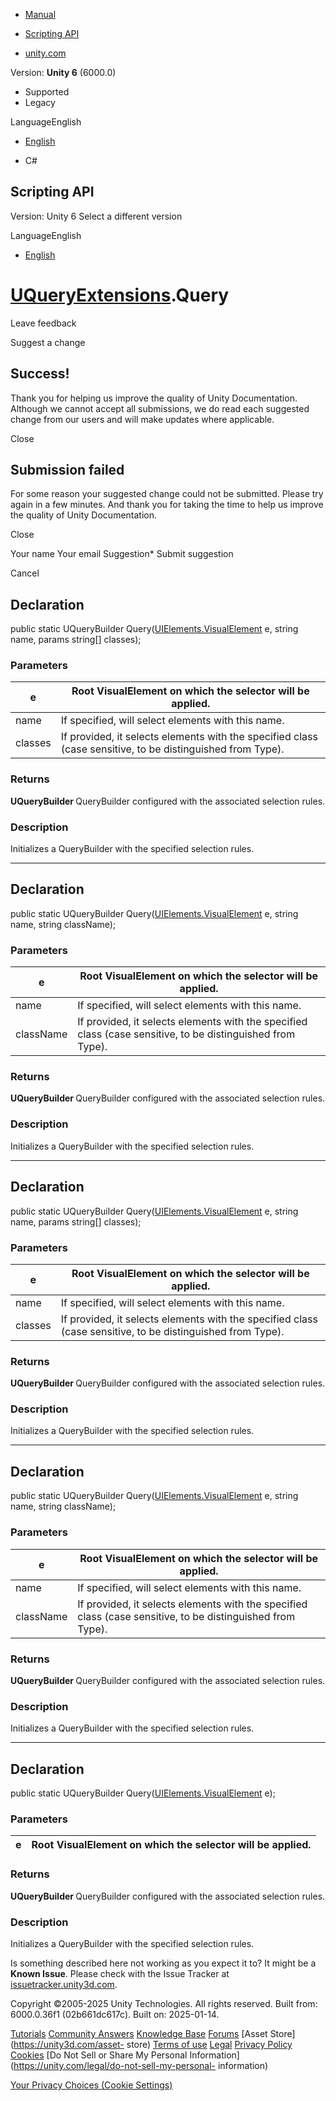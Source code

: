 [ ]()

  * [Manual](../Manual/index.html)
  * [Scripting API](../ScriptReference/index.html)

  * [unity.com](https://unity.com/)

Version: **Unity 6** (6000.0)

  * Supported
  * Legacy

LanguageEnglish

  * [English]()

  * C#

[ ](https://docs.unity3d.com)

## Scripting API

Version: Unity 6 Select a different version

LanguageEnglish

  * [English]()

#  [UQueryExtensions](UIElements.UQueryExtensions.html).Query

Leave feedback

Suggest a change

## Success!

Thank you for helping us improve the quality of Unity Documentation. Although
we cannot accept all submissions, we do read each suggested change from our
users and will make updates where applicable.

Close

## Submission failed

For some reason your suggested change could not be submitted. Please <a>try
again</a> in a few minutes. And thank you for taking the time to help us
improve the quality of Unity Documentation.

Close

Your name Your email Suggestion* Submit suggestion

Cancel

[ ]()

## Declaration

public static UQueryBuilder<VisualElement>
Query([UIElements.VisualElement](UIElements.VisualElement.html) e, string
name, params string[] classes);

### Parameters

e | Root VisualElement on which the selector will be applied.  
---|---  
name | If specified, will select elements with this name.  
classes | If provided, it selects elements with the specified class (case sensitive, to be distinguished from Type).  
  
### Returns

**UQueryBuilder <VisualElement>** QueryBuilder configured with the associated
selection rules.

### Description

Initializes a QueryBuilder with the specified selection rules.

* * *

## Declaration

public static UQueryBuilder<VisualElement>
Query([UIElements.VisualElement](UIElements.VisualElement.html) e, string
name, string className);

### Parameters

e | Root VisualElement on which the selector will be applied.  
---|---  
name | If specified, will select elements with this name.  
className | If provided, it selects elements with the specified class (case sensitive, to be distinguished from Type).  
  
### Returns

**UQueryBuilder <VisualElement>** QueryBuilder configured with the associated
selection rules.

### Description

Initializes a QueryBuilder with the specified selection rules.

* * *

## Declaration

public static UQueryBuilder<T>
Query([UIElements.VisualElement](UIElements.VisualElement.html) e, string
name, params string[] classes);

### Parameters

e | Root VisualElement on which the selector will be applied.  
---|---  
name | If specified, will select elements with this name.  
classes | If provided, it selects elements with the specified class (case sensitive, to be distinguished from Type).  
  
### Returns

**UQueryBuilder <T>** QueryBuilder configured with the associated selection
rules.

### Description

Initializes a QueryBuilder with the specified selection rules.

* * *

## Declaration

public static UQueryBuilder<T>
Query([UIElements.VisualElement](UIElements.VisualElement.html) e, string
name, string className);

### Parameters

e | Root VisualElement on which the selector will be applied.  
---|---  
name | If specified, will select elements with this name.  
className | If provided, it selects elements with the specified class (case sensitive, to be distinguished from Type).  
  
### Returns

**UQueryBuilder <T>** QueryBuilder configured with the associated selection
rules.

### Description

Initializes a QueryBuilder with the specified selection rules.

* * *

## Declaration

public static UQueryBuilder<VisualElement>
Query([UIElements.VisualElement](UIElements.VisualElement.html) e);

### Parameters

e | Root VisualElement on which the selector will be applied.  
---|---  
  
### Returns

**UQueryBuilder <VisualElement>** QueryBuilder configured with the associated
selection rules.

### Description

Initializes a QueryBuilder with the specified selection rules.

Is something described here not working as you expect it to? It might be a
**Known Issue**. Please check with the Issue Tracker at
[issuetracker.unity3d.com](https://issuetracker.unity3d.com).

Copyright ©2005-2025 Unity Technologies. All rights reserved. Built from:
6000.0.36f1 (02b661dc617c). Built on: 2025-01-14.

[Tutorials](https://unity3d.com/learn) [Community
Answers](https://answers.unity3d.com) [Knowledge
Base](https://support.unity3d.com/hc/en-us)
[Forums](https://forum.unity3d.com) [Asset Store](https://unity3d.com/asset-
store) [Terms of use](https://docs.unity3d.com/Manual/TermsOfUse.html)
[Legal](https://unity.com/legal) [Privacy
Policy](https://unity.com/legal/privacy-policy)
[Cookies](https://unity.com/legal/cookie-policy) [Do Not Sell or Share My
Personal Information](https://unity.com/legal/do-not-sell-my-personal-
information)

[Your Privacy Choices (Cookie Settings)](javascript:void\(0\);)

